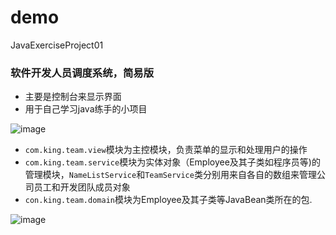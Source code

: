 # demo
JavaExerciseProject01
### 软件开发人员调度系统，简易版
- 主要是控制台来显示界面
- 用于自己学习java练手的小项目


![image](https://user-images.githubusercontent.com/58094699/127078271-4befbaa5-3eb2-43b8-b67c-710e82c8a78c.png)
- `com.king.team.view`模块为主控模块，负责菜单的显示和处理用户的操作
- `com.king.team.service`模块为实体对象（Employee及其子类如程序员等)的管理模块，`NameListService`和`TeamService`类分别用来自各自的数组来管理公司员工和开发团队成员对象
- `con.king.team.domain`模块为Employee及其子类等JavaBean类所在的包.

![image](https://user-images.githubusercontent.com/58094699/127078466-5e82b2ed-6729-4dbe-8eb7-4a5046e04a95.png)
